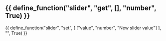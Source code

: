 {{ define_function("slider", "get", [], "number", True) }}
---
{{ define_function("slider", "set", [
    ["value", "number", "New slider value"]
], "", True) }}
<!-- {{ define_function("slider", "set_visible", [
    ["is_visible", "boolean", "Is the slider visible"]
], "", True) }}
{{ define_function("slider", "set_label", [
    ["label", "string", "New slider label"]
], "", True) }} -->